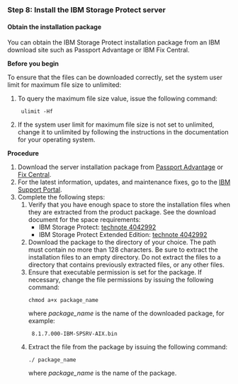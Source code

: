 ### Step 8: Install the IBM Storage Protect server

#### Obtain the installation package

You can obtain the IBM Storage Protect installation package from an IBM download site such as Passport Advantage or IBM Fix Central.

**Before you begin**

To ensure that the files can be downloaded correctly, set the system user limit for maximum file size to unlimited:

1. To query the maximum file size value, issue the following command:
   ```
    ulimit -Hf
   ```
1. If the system user limit for maximum file size is not set to unlimited, change it to unlimited by following the instructions in the documentation for your operating system.

**Procedure**

1. Download the server installation package from [Passport Advantage](http://www.ibm.com/software/passportadvantage) or [Fix Central](http://www.ibm.com/support/fixcentral).
1. For the latest information, updates, and maintenance fixes, go to the [IBM Support Portal](https://www.ibm.com/mysupport).
1. Complete the following steps:
   1. Verify that you have enough space to store the installation files when they are extracted from the product package. See the download document for the space requirements:
      - IBM Storage Protect: [technote 4042992](https://www.ibm.com/support/docview.wss?uid=swg24042992)
      - IBM Storage Protect Extended Edition: [technote 4042992](https://www-01.ibm.com/support/docview.wss?uid=swg24042992)
   1. Download the package to the directory of your choice. The path must contain no more than 128 characters. Be sure to extract the installation files to an empty directory. Do not extract the files to a directory that contains previously extracted files, or any other files.
   1. Ensure that executable permission is set for the package. If necessary, change the file permissions by issuing the following command:
      ```
      chmod a+x package_name
      ```
      where _package_name_ is the name of the downloaded package, for example:
      ```
       8.1.7.000-IBM-SPSRV-AIX.bin
      ```
   1. Extract the file from the package by issuing the following command:
      ```
      ./ package_name
      ```
      where _package_name_ is the name of the package.

